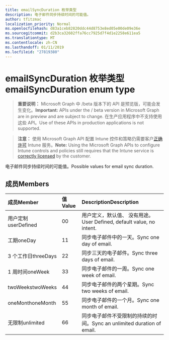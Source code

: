 ```yaml
---
title: emailSyncDuration 枚举类型
description: 电子邮件同步持续时间的可能值。
author: tfitzmac
localization_priority: Normal
ms.openlocfilehash: d83a1ceb82820ddc44d8753e8ed05e00de09e36e
ms.sourcegitcommit: d2b3ca32602ffa76cc7925d7f4d1e2258e611ea5
ms.translationtype: MT
ms.contentlocale: zh-CN
ms.lasthandoff: 01/11/2019
ms.locfileid: "27819380"
---
```

# <a name="emailsyncduration-enum-type"></a><span data-ttu-id="467d5-103">emailSyncDuration 枚举类型</span><span class="sxs-lookup"><span data-stu-id="467d5-103">emailSyncDuration enum type</span></span>

> <span data-ttu-id="467d5-104">**重要说明：** Microsoft Graph 中 /beta 版本下的 API 是预览版，可能会发生变化。</span><span class="sxs-lookup"><span data-stu-id="467d5-104">**Important:** APIs under the / beta version in Microsoft Graph are in preview and are subject to change.</span></span> <span data-ttu-id="467d5-105">在生产应用程序中不支持使用这些 API。</span><span class="sxs-lookup"><span data-stu-id="467d5-105">Use of these APIs in production applications is not supported.</span></span>

> <span data-ttu-id="467d5-106">**注意：** 使用 Microsoft Graph API 配置 Intune 控件和策略仍需要客户[正确许可](https://go.microsoft.com/fwlink/?linkid=839381) Intune 服务。</span><span class="sxs-lookup"><span data-stu-id="467d5-106">**Note:** Using the Microsoft Graph APIs to configure Intune controls and policies still requires that the Intune service is [correctly licensed](https://go.microsoft.com/fwlink/?linkid=839381) by the customer.</span></span>

<span data-ttu-id="467d5-107">电子邮件同步持续时间的可能值。</span><span class="sxs-lookup"><span data-stu-id="467d5-107">Possible values for email sync duration.</span></span>
## <a name="members"></a><span data-ttu-id="467d5-108">成员</span><span class="sxs-lookup"><span data-stu-id="467d5-108">Members</span></span>
|<span data-ttu-id="467d5-109">成员</span><span class="sxs-lookup"><span data-stu-id="467d5-109">Member</span></span>|<span data-ttu-id="467d5-110">值</span><span class="sxs-lookup"><span data-stu-id="467d5-110">Value</span></span>|<span data-ttu-id="467d5-111">Description</span><span class="sxs-lookup"><span data-stu-id="467d5-111">Description</span></span>|
|:---|:---|:---|
|<span data-ttu-id="467d5-112">用户定制</span><span class="sxs-lookup"><span data-stu-id="467d5-112">userDefined</span></span>|<span data-ttu-id="467d5-113">0</span><span class="sxs-lookup"><span data-stu-id="467d5-113">0</span></span>|<span data-ttu-id="467d5-114">用户定义，默认值、 没有用途。</span><span class="sxs-lookup"><span data-stu-id="467d5-114">User Defined, default value, no intent.</span></span>|
|<span data-ttu-id="467d5-115">工期</span><span class="sxs-lookup"><span data-stu-id="467d5-115">oneDay</span></span>|<span data-ttu-id="467d5-116">1</span><span class="sxs-lookup"><span data-stu-id="467d5-116">1</span></span>|<span data-ttu-id="467d5-117">同步电子邮件中的一天。</span><span class="sxs-lookup"><span data-stu-id="467d5-117">Sync one day of email.</span></span>|
|<span data-ttu-id="467d5-118">3 个工作日</span><span class="sxs-lookup"><span data-stu-id="467d5-118">threeDays</span></span>|<span data-ttu-id="467d5-119">2</span><span class="sxs-lookup"><span data-stu-id="467d5-119">2</span></span>|<span data-ttu-id="467d5-120">同步三天的电子邮件。</span><span class="sxs-lookup"><span data-stu-id="467d5-120">Sync three days of email.</span></span>|
|<span data-ttu-id="467d5-121">1 周时间</span><span class="sxs-lookup"><span data-stu-id="467d5-121">oneWeek</span></span>|<span data-ttu-id="467d5-122">3</span><span class="sxs-lookup"><span data-stu-id="467d5-122">3</span></span>|<span data-ttu-id="467d5-123">同步电子邮件的一周。</span><span class="sxs-lookup"><span data-stu-id="467d5-123">Sync one week of email.</span></span>|
|<span data-ttu-id="467d5-124">twoWeeks</span><span class="sxs-lookup"><span data-stu-id="467d5-124">twoWeeks</span></span>|<span data-ttu-id="467d5-125">4</span><span class="sxs-lookup"><span data-stu-id="467d5-125">4</span></span>|<span data-ttu-id="467d5-126">同步电子邮件的两个星期。</span><span class="sxs-lookup"><span data-stu-id="467d5-126">Sync two weeks of email.</span></span>|
|<span data-ttu-id="467d5-127">oneMonth</span><span class="sxs-lookup"><span data-stu-id="467d5-127">oneMonth</span></span>|<span data-ttu-id="467d5-128">5</span><span class="sxs-lookup"><span data-stu-id="467d5-128">5</span></span>|<span data-ttu-id="467d5-129">同步电子邮件的一个月。</span><span class="sxs-lookup"><span data-stu-id="467d5-129">Sync one month of email.</span></span>|
|<span data-ttu-id="467d5-130">无限制</span><span class="sxs-lookup"><span data-stu-id="467d5-130">unlimited</span></span>|<span data-ttu-id="467d5-131">6</span><span class="sxs-lookup"><span data-stu-id="467d5-131">6</span></span>|<span data-ttu-id="467d5-132">同步电子邮件不受限制的持续的时间。</span><span class="sxs-lookup"><span data-stu-id="467d5-132">Sync an unlimited duration of email.</span></span>|





